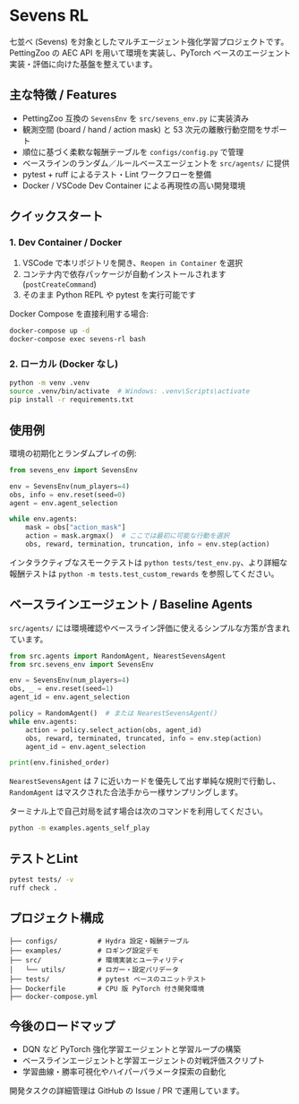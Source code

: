 # Sevens RL

七並べ (Sevens) を対象としたマルチエージェント強化学習プロジェクトです。PettingZoo の AEC API を用いて環境を実装し、PyTorch ベースのエージェント実装・評価に向けた基盤を整えています。

## 主な特徴 / Features
- PettingZoo 互換の `SevensEnv` を `src/sevens_env.py` に実装済み
- 観測空間 (board / hand / action mask) と 53 次元の離散行動空間をサポート
- 順位に基づく柔軟な報酬テーブルを `configs/config.py` で管理
- ベースラインのランダム／ルールベースエージェントを `src/agents/` に提供
- pytest + ruff によるテスト・Lint ワークフローを整備
- Docker / VSCode Dev Container による再現性の高い開発環境

## クイックスタート
### 1. Dev Container / Docker
1. VSCode で本リポジトリを開き、`Reopen in Container` を選択
2. コンテナ内で依存パッケージが自動インストールされます (`postCreateCommand`)
3. そのまま Python REPL や pytest を実行可能です

Docker Compose を直接利用する場合:
```bash
docker-compose up -d
docker-compose exec sevens-rl bash
```

### 2. ローカル (Docker なし)
```bash
python -m venv .venv
source .venv/bin/activate  # Windows: .venv\Scripts\activate
pip install -r requirements.txt
```

## 使用例
環境の初期化とランダムプレイの例:
```python
from sevens_env import SevensEnv

env = SevensEnv(num_players=4)
obs, info = env.reset(seed=0)
agent = env.agent_selection

while env.agents:
    mask = obs["action_mask"]
    action = mask.argmax()  # ここでは最初に可能な行動を選択
    obs, reward, termination, truncation, info = env.step(action)
```
インタラクティブなスモークテストは `python tests/test_env.py`、より詳細な報酬テストは `python -m tests.test_custom_rewards` を参照してください。

## ベースラインエージェント / Baseline Agents
`src/agents/` には環境確認やベースライン評価に使えるシンプルな方策が含まれています。

```python
from src.agents import RandomAgent, NearestSevensAgent
from src.sevens_env import SevensEnv

env = SevensEnv(num_players=4)
obs, _ = env.reset(seed=1)
agent_id = env.agent_selection

policy = RandomAgent()  # または NearestSevensAgent()
while env.agents:
    action = policy.select_action(obs, agent_id)
    obs, reward, terminated, truncated, info = env.step(action)
    agent_id = env.agent_selection

print(env.finished_order)
```

`NearestSevensAgent` は 7 に近いカードを優先して出す単純な規則で行動し、`RandomAgent` はマスクされた合法手から一様サンプリングします。

ターミナル上で自己対局を試す場合は次のコマンドを利用してください。

```bash
python -m examples.agents_self_play
```

## テストとLint
```bash
pytest tests/ -v
ruff check .
```

## プロジェクト構成
```
├── configs/          # Hydra 設定・報酬テーブル
├── examples/         # ロギング設定デモ
├── src/              # 環境実装とユーティリティ
│   └── utils/        # ロガー・設定バリデータ
├── tests/            # pytest ベースのユニットテスト
├── Dockerfile        # CPU 版 PyTorch 付き開発環境
├── docker-compose.yml
```

## 今後のロードマップ
- DQN など PyTorch 強化学習エージェントと学習ループの構築
- ベースラインエージェントと学習エージェントの対戦評価スクリプト
- 学習曲線・勝率可視化やハイパーパラメータ探索の自動化

開発タスクの詳細管理は GitHub の Issue / PR で運用しています。

